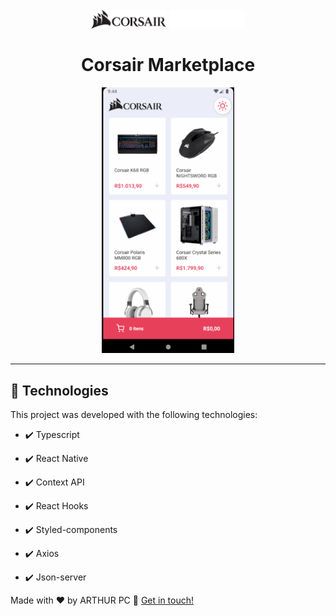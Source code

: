 <h1 align="center">
<br>
  <img src="./github/logo.png" alt="Corsair" width="120">
  <img src="./github/logoD.png" alt="Corsair" width="120">
<br>
<br>
Corsair Marketplace
</h1>

<div align="center" >
  <img src="./github/Corsair.gif" alt="demo-web" height="425">
</div>

<hr />


## 🚀 Technologies

This project was developed with the following technologies:

- ✔️ Typescript

- ✔️ React Native

- ✔️ Context API

- ✔️ React Hooks

- ✔️ Styled-components

- ✔️ Axios

- ✔️ Json-server

Made with ♥ by ARTHUR PC :wave: [Get in touch!](https://www.linkedin.com/in/arthurpc03/)

